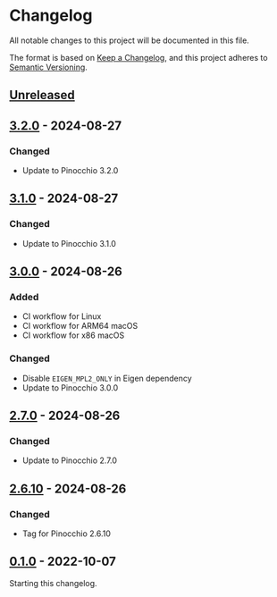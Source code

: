 # Changelog

All notable changes to this project will be documented in this file.

The format is based on [Keep a Changelog](https://keepachangelog.com/en/1.0.0/),
and this project adheres to [Semantic Versioning](https://semver.org/spec/v2.0.0.html).

## [Unreleased]

## [3.2.0] - 2024-08-27

### Changed

- Update to Pinocchio 3.2.0

## [3.1.0] - 2024-08-27

### Changed

- Update to Pinocchio 3.1.0

## [3.0.0] - 2024-08-26

### Added

- CI workflow for Linux
- CI workflow for ARM64 macOS
- CI workflow for x86 macOS

### Changed

- Disable `EIGEN_MPL2_ONLY` in Eigen dependency
- Update to Pinocchio 3.0.0

## [2.7.0] - 2024-08-26

### Changed

- Update to Pinocchio 2.7.0

## [2.6.10] - 2024-08-26

### Changed

- Tag for Pinocchio 2.6.10

## [0.1.0] - 2022-10-07

Starting this changelog.

[unreleased]: https://github.com/upkie/upkie/compare/v3.2.0...HEAD
[3.2.0]: https://github.com/upkie/upkie/compare/v3.1.0...v3.2.0
[3.1.0]: https://github.com/upkie/upkie/compare/v3.0.0...v3.1.0
[3.0.0]: https://github.com/upkie/upkie/compare/v2.7.0...v3.0.0
[2.7.0]: https://github.com/upkie/upkie/compare/v2.6.10...v2.7.0
[2.6.10]: https://github.com/upkie/upkie/compare/v0.1.0...v2.6.10
[0.1.0]: https://github.com/upkie/upkie/releases/tag/v0.1.0
